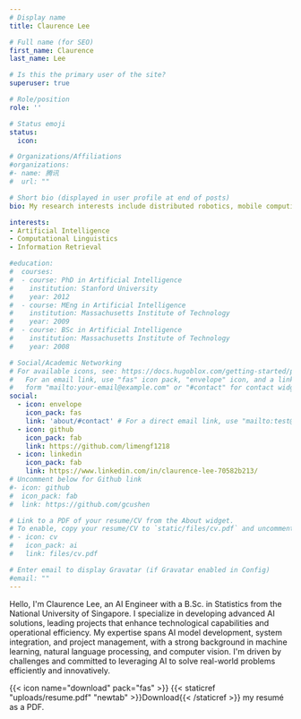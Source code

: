 ```yaml
---
# Display name
title: Claurence Lee

# Full name (for SEO)
first_name: Claurence
last_name: Lee

# Is this the primary user of the site?
superuser: true

# Role/position
role: ''

# Status emoji
status:
  icon: 

# Organizations/Affiliations
#organizations:
#- name: 腾讯
#  url: ""

# Short bio (displayed in user profile at end of posts)
bio: My research interests include distributed robotics, mobile computing and programmable matter.

interests:
- Artificial Intelligence
- Computational Linguistics
- Information Retrieval

#education:
#  courses:
#  - course: PhD in Artificial Intelligence
#    institution: Stanford University
#    year: 2012
#  - course: MEng in Artificial Intelligence
#    institution: Massachusetts Institute of Technology
#    year: 2009
#  - course: BSc in Artificial Intelligence
#    institution: Massachusetts Institute of Technology
#    year: 2008

# Social/Academic Networking
# For available icons, see: https://docs.hugoblox.com/getting-started/page-builder/#icons
#   For an email link, use "fas" icon pack, "envelope" icon, and a link in the
#   form "mailto:your-email@example.com" or "#contact" for contact widget.
social:
  - icon: envelope
    icon_pack: fas
    link: 'about/#contact' # For a direct email link, use "mailto:test@example.org".
  - icon: github
    icon_pack: fab
    link: https://github.com/limengf1218
  - icon: linkedin
    icon_pack: fab
    link: https://www.linkedin.com/in/claurence-lee-70582b213/
# Uncomment below for Github link
#- icon: github
#  icon_pack: fab
#  link: https://github.com/gcushen

# Link to a PDF of your resume/CV from the About widget.
# To enable, copy your resume/CV to `static/files/cv.pdf` and uncomment the lines below.
# - icon: cv
#   icon_pack: ai
#   link: files/cv.pdf

# Enter email to display Gravatar (if Gravatar enabled in Config)
#email: ""
---
```


Hello, I'm Claurence Lee, an AI Engineer with a B.Sc. in Statistics from the National University of Singapore. I specialize in developing advanced AI solutions, leading projects that enhance technological capabilities and operational efficiency. My expertise spans AI model development, system integration, and project management, with a strong background in machine learning, natural language processing, and computer vision. I'm driven by challenges and committed to leveraging AI to solve real-world problems efficiently and innovatively.

{{< icon name="download" pack="fas" >}} {{< staticref "uploads/resume.pdf" "newtab" >}}Download{{< /staticref >}} my resumé as a PDF.
